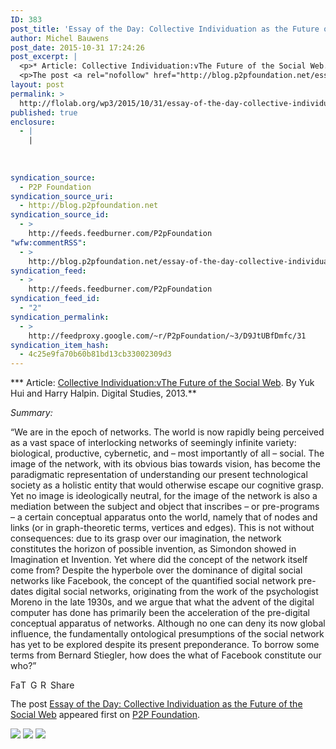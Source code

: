 ```yaml
---
ID: 383
post_title: 'Essay of the Day: Collective Individuation as the Future of the Social Web'
author: Michel Bauwens
post_date: 2015-10-31 17:24:26
post_excerpt: |
  <p>* Article: Collective Individuation:vThe Future of the Social Web. By Yuk Hui and Harry Halpin. Digital Studies, 2013. Summary: &ldquo;We are in the epoch of networks. The world is now rapidly being perceived as a vast space of interlocking networks of seemingly infinite variety: biological, productive, cybernetic, and &ndash; most importantly of all &ndash; social. [&hellip;]</p>
  <p>The post <a rel="nofollow" href="http://blog.p2pfoundation.net/essay-of-the-day-collective-individuation-as-the-future-of-the-social-web/2015/10/31">Essay of the Day: Collective Individuation as the Future of the Social Web</a> appeared first on <a rel="nofollow" href="http://blog.p2pfoundation.net/">P2P Foundation</a>.</p>
layout: post
permalink: >
  http://flolab.org/wp3/2015/10/31/essay-of-the-day-collective-individuation-as-the-future-of-the-social-web/
published: true
enclosure:
  - |
    |
        
        
        
syndication_source:
  - P2P Foundation
syndication_source_uri:
  - http://blog.p2pfoundation.net
syndication_source_id:
  - >
    http://feeds.feedburner.com/P2pFoundation
"wfw:commentRSS":
  - >
    http://blog.p2pfoundation.net/essay-of-the-day-collective-individuation-as-the-future-of-the-social-web/2015/10/31/feed
syndication_feed:
  - >
    http://feeds.feedburner.com/P2pFoundation
syndication_feed_id:
  - "2"
syndication_permalink:
  - >
    http://feedproxy.google.com/~r/P2pFoundation/~3/D9JtUBfDmfc/31
syndication_item_hash:
  - 4c25e9fa70b60b81bd13cb33002309d3
---
```

*** Article: [Collective Individuation:vThe Future of the Social Web][1]. By Yuk Hui and Harry Halpin. Digital Studies, 2013.**

*Summary:*

“We are in the epoch of networks. The world is now rapidly being perceived as a vast space of interlocking networks of seemingly infinite variety: biological, productive, cybernetic, and – most importantly of all – social. The image of the network, with its obvious bias towards vision, has become the paradigmatic representation of understanding our present technological society as a holistic entity that would otherwise escape our cognitive grasp. Yet no image is ideologically neutral, for the image of the network is also a mediation between the subject and object that inscribes – or pre-programs – a certain conceptual apparatus onto the world, namely that of nodes and links (or in graph-theoretic terms, vertices and edges). This is not without consequences: due to its grasp over our imagination, the network constitutes the horizon of possible invention, as Simondon showed in Imagination et Invention. Yet where did the concept of the network itself come from? Despite the hyperbole over the dominance of digital social networks like Facebook, the concept of the quantified social network pre-dates digital social networks, originating from the work of the psychologist Moreno in the late 1930s, and we argue that what the advent of the digital computer has done has primarily been the acceleration of the pre-digital conceptual apparatus of networks. Although no one can deny its now global influence, the fundamentally ontological presumptions of the social network has yet to be explored despite its present preponderance. To borrow some terms from Bernard Stiegler, how does the what of Facebook constitute our who?”

<a class="a2a_button_facebook" href="http://www.addtoany.com/add_to/facebook?linkurl=http%3A%2F%2Fblog.p2pfoundation.net%2Fessay-of-the-day-collective-individuation-as-the-future-of-the-social-web%2F2015%2F10%2F31&linkname=Essay%20of%20the%20Day%3A%20Collective%20Individuation%20as%20the%20Future%20of%20the%20Social%20Web" title="Facebook" rel="nofollow"><img src="http://blog.p2pfoundation.net/wp-content/plugins/add-to-any/icons/facebook.png" width="16" height="16" alt="Facebook" /></a><a class="a2a_button_twitter" href="http://www.addtoany.com/add_to/twitter?linkurl=http%3A%2F%2Fblog.p2pfoundation.net%2Fessay-of-the-day-collective-individuation-as-the-future-of-the-social-web%2F2015%2F10%2F31&linkname=Essay%20of%20the%20Day%3A%20Collective%20Individuation%20as%20the%20Future%20of%20the%20Social%20Web" title="Twitter" rel="nofollow"><img src="http://blog.p2pfoundation.net/wp-content/plugins/add-to-any/icons/twitter.png" width="16" height="16" alt="Twitter" /></a><a class="a2a_button_google_plus" href="http://www.addtoany.com/add_to/google_plus?linkurl=http%3A%2F%2Fblog.p2pfoundation.net%2Fessay-of-the-day-collective-individuation-as-the-future-of-the-social-web%2F2015%2F10%2F31&linkname=Essay%20of%20the%20Day%3A%20Collective%20Individuation%20as%20the%20Future%20of%20the%20Social%20Web" title="Google+" rel="nofollow"><img src="http://blog.p2pfoundation.net/wp-content/plugins/add-to-any/icons/google_plus.png" width="16" height="16" alt="Google+" /></a><a class="a2a_button_reddit" href="http://www.addtoany.com/add_to/reddit?linkurl=http%3A%2F%2Fblog.p2pfoundation.net%2Fessay-of-the-day-collective-individuation-as-the-future-of-the-social-web%2F2015%2F10%2F31&linkname=Essay%20of%20the%20Day%3A%20Collective%20Individuation%20as%20the%20Future%20of%20the%20Social%20Web" title="Reddit" rel="nofollow"><img src="http://blog.p2pfoundation.net/wp-content/plugins/add-to-any/icons/reddit.png" width="16" height="16" alt="Reddit" /></a><a class="a2a_dd a2a_target addtoany_share_save" href="https://www.addtoany.com/share#url=http%3A%2F%2Fblog.p2pfoundation.net%2Fessay-of-the-day-collective-individuation-as-the-future-of-the-social-web%2F2015%2F10%2F31&title=Essay%20of%20the%20Day%3A%20Collective%20Individuation%20as%20the%20Future%20of%20the%20Social%20Web" id="wpa2a_2"><img src="http://blog.p2pfoundation.net/wp-content/plugins/add-to-any/share_save_120_16.png" width="120" height="16" alt="Share" /></a>

The post <a rel="nofollow" href="http://blog.p2pfoundation.net/essay-of-the-day-collective-individuation-as-the-future-of-the-social-web/2015/10/31">Essay of the Day: Collective Individuation as the Future of the Social Web</a> appeared first on <a rel="nofollow" href="http://blog.p2pfoundation.net/">P2P Foundation</a>.

<div class="feedflare">
  <a href="http://feeds.feedburner.com/~ff/P2pFoundation?a=D9JtUBfDmfc:M45Gh_ZeXMw:7Q72WNTAKBA"><img src="http://feeds.feedburner.com/~ff/P2pFoundation?d=7Q72WNTAKBA" border="0" /></img></a> <a href="http://feeds.feedburner.com/~ff/P2pFoundation?a=D9JtUBfDmfc:M45Gh_ZeXMw:D7DqB2pKExk"><img src="http://feeds.feedburner.com/~ff/P2pFoundation?i=D9JtUBfDmfc:M45Gh_ZeXMw:D7DqB2pKExk" border="0" /></img></a> <a href="http://feeds.feedburner.com/~ff/P2pFoundation?a=D9JtUBfDmfc:M45Gh_ZeXMw:2mJPEYqXBVI"><img src="http://feeds.feedburner.com/~ff/P2pFoundation?d=2mJPEYqXBVI" border="0" /></img></a>
</div>

<img src="http://feeds.feedburner.com/~r/P2pFoundation/~4/D9JtUBfDmfc" height="1" width="1" alt="" />

 [1]: http://digital-studies.org/wp/wp-content/uploads/2013/01/HuiYuk_and_HarryHalpin_FINAL_CollectiveIndividuation.pdf